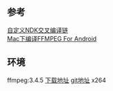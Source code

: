 ## 参考
[自定义NDK交叉编译链][自定义NDK交叉编译链]  
[Mac下编译FFMPEG For Android][Mac下编译FFMPEG For Android]

## 环境
ffmpeg:3.4.5  [下载地址][ffmpeg_download_url] [git地址][ffmpeg_git]
x264

[自定义NDK交叉编译链]: https://blog.csdn.net/Plx0303sunny/article/details/103478401
[Mac下编译FFMPEG For Android]: https://blog.csdn.net/Plx0303sunny/article/details/103479177
[ffmpeg_download_url]: https://ffmpeg.org/releases/ffmpeg-3.4.5.tar.gz
[ffmpeg_git]: http://git.videolan.org/?p=ffmpeg.git;a=summary

